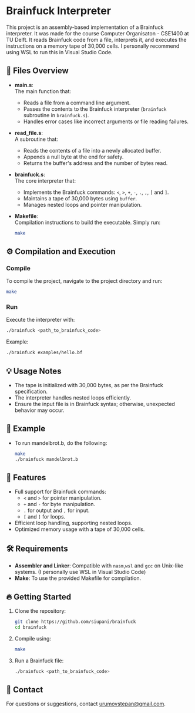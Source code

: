 # Brainfuck Interpreter

This project is an assembly-based implementation of a Brainfuck interpreter. 
It was made for the course Computer Organisaton - CSE1400 at TU Delft.
It reads Brainfuck code from a file, interprets it, and executes the instructions on a memory tape of 30,000 cells. 
I personally recommend using WSL to run this in Visual Studio Code.

## 📁 Files Overview

- **main.s**:  
  The main function that:
  - Reads a file from a command line argument.
  - Passes the contents to the Brainfuck interpreter (`brainfuck` subroutine in `brainfuck.s`).
  - Handles error cases like incorrect arguments or file reading failures.

- **read_file.s**:  
  A subroutine that:
  - Reads the contents of a file into a newly allocated buffer.
  - Appends a null byte at the end for safety.
  - Returns the buffer's address and the number of bytes read.

- **brainfuck.s**:  
  The core interpreter that:
  - Implements the Brainfuck commands: `<`, `>`, `+`, `-`, `.`, `,`, `[` and `]`.
  - Maintains a tape of 30,000 bytes using `buffer`.
  - Manages nested loops and pointer manipulation.

- **Makefile**:  
  Compilation instructions to build the executable. Simply run:
  ```sh
  make
  ```

## ⚙️ Compilation and Execution

### Compile
To compile the project, navigate to the project directory and run:
```sh
make
```

### Run
Execute the interpreter with:
```sh
./brainfuck <path_to_brainfuck_code>
```
Example:
```sh
./brainfuck examples/hello.bf
```

## 💡 Usage Notes
- The tape is initialized with 30,000 bytes, as per the Brainfuck specification.
- The interpreter handles nested loops efficiently.
- Ensure the input file is in Brainfuck syntax; otherwise, unexpected behavior may occur.

## 📖 Example
- To run mandelbrot.b, do the following:
    ```sh
	make
	./brainfuck mandelbrot.b
    ```

## 🚀 Features
- Full support for Brainfuck commands:
  - `<` and `>` for pointer manipulation.
  - `+` and `-` for byte manipulation.
  - `.` for output and `,` for input.
  - `[` and `]` for loops.
- Efficient loop handling, supporting nested loops.
- Optimized memory usage with a tape of 30,000 cells.

## 🛠️ Requirements
- **Assembler and Linker**: Compatible with `nasm`,`wsl` and `gcc` on Unix-like systems. (I personally use WSL in Visual Studio Code)
- **Make**: To use the provided Makefile for compilation.

## 🔥 Getting Started
1. Clone the repository:
    ```sh
    git clone https://github.com/siupani/brainfuck
    cd brainfuck
    ```
2. Compile using:
    ```sh
    make
    ```
3. Run a Brainfuck file:
    ```sh
    ./brainfuck <path_to_brainfuck_code>
    ```

## 📧 Contact
For questions or suggestions, contact [urumovstepan@gmail.com](mailto:urumovstepan@gmail.com).

